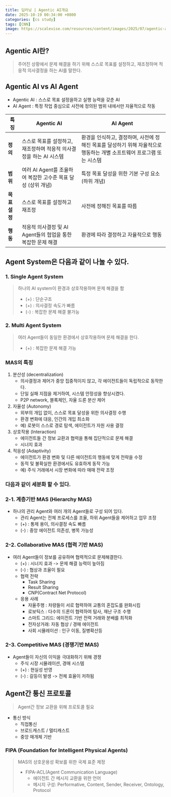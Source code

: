 ```yaml
---
title: 딥러닝 | Agentic AI개요
date: 2025-10-19 00:34:00 +0800
categories: [cs study]
tags: [CNN]
image: https://scalevise.com/resources/content/images/2025/07/agentic-ai.webp 
---
```



## Agentic AI란?
> 주어진 상황에서 문제 해결을 하기 위해 스스로 목표를 설정하고, 재조정하며 적응적 의사결정을 하는 AI를 말한다. 

## Agentic AI vs AI Agent
- Agentic AI : 스스로 목표 설정을하고 실행 능력을 갖춘 AI
- AI Agent : 특정 작업 중심으로 사전에 정의된 범위 내에서만 자율적으로 작동

| 특징         | Agentic AI                                         | AI Agent                                                                  |
|--------------|----------------------------------------------------|---------------------------------------------------------------------------|
| **정의**     | 스스로 목표를 설정하고, 재조정하며 적응적 의사결정을 하는 AI 시스템 | 환경을 인식하고, 결정하며, 사전에 정해진 목표를 달성하기 위해 자율적으로 행동하는 개별 소프트웨어 프로그램 또는 시스템 |
| **범위**     | 여러 AI Agent를 조율하여 복잡한 고수준 목표 달성 (상위 개념) | 특정 목표 달성을 위한 기본 구성 요소 (하위 개념)                       |
| **목표 설정**| 스스로 목표를 설정하고 재조정                               | 사전에 정해진 목표를 따름                                               |
| **행동**     | 적응적 의사결정 및 AI Agent들의 협업을 통한 복잡한 문제 해결 | 환경에 따라 결정하고 자율적으로 행동                                      | 

## Agent System은 다음과 같이 나눌 수 있다. 
### 1. Single Agent System 
> 하나의 AI system이 환경과 상호작용하며 문제 해결을 함 
> - (+) : 단순구조
> - (+) : 의사결정 속도가 빠름
> - (-) : 복잡한 문제 해결 불가능

### 2. Multi Agent System
> 여러 Agent들이 동일한 환경에서 상호작용하며 문제 해결을 한다. 
> - (+) : 복잡한 문제 해결 가능

### MAS의 특징 
1. 분산성 (decentralization)
    - 의사결정과 제어가 중앙 집중적이지 않고, 각 에이전트들이 독립적으로 동작한다. 
    - 단일 실패 지점을 제거하여, 시스템 안정성을 향상시켰다. 
    - P2P network, 블록체인, 자율 드론 분산 제어 
2. 자율성 (Autonomy)
    - 외부의 개입 없이, 스스로 목표 달성을 위한 의사결정 수행 
    - 환경 변화에 대응, 인간의 개입 최소화 
    - 예) 로봇이 스스로 경로 탐색, 에이전트가 자원 사용 결정
3. 상호작용 (Interaction)
    - 에이전트들 간 정보 교환과 협력을 통해 집단적으로 문제 해결
    - 시너지 효과 
4. 적응성 (Adaptivity)
    - 에이전트가 환경 변화 및 다른 에이전트의 행동에 맞게 전략을 수정
    - 동적 및 불확실한 환경에서도 유효하게 동작 가능
    - 예) 주식 거래에서 시장 변화에 따라 매매 전략 조정

### 다음과 같이 세분화 할 수 있다. 
### 2-1. 계층기반 MAS (Hierarchy MAS) 
- 하나의 관리 Agent와 여러 개의 Agent들로 구성 되어 있다. 
    - 관리 Agent는 전체 프로세스를 조율, 하위 Agent들을 제어하고 업무 조정
    - (+) : 통제 용이, 의사결정 속도 빠름 
    - (-) : 중앙 에이전트 의존성, 병목 가능성 

### 2-2. Collaborative MAS (협력 기반 MAS) 
- 여러 Agent들이 정보를 공유하며 협력적으로 문제해결한다. 
    - (+) : 시너지 효과 -> 문제 해결 능력이 높아짐
    - (-) : 협상과 조율이 필요
    - 협력 전략 
        - Task Sharing 
        - Result Sharing
        - CNP(Contract Net Protocol) 
    - 응용 사례 
        - 자율주행 : 차량들이 서로 협력하여 교통의 혼잡도를 완화시킴
        - 로보틱스 : 다수의 드론이 협력하여 탐사, 재난 구조 수행
        - 스마트 그리드: 에이전트 기반 전력 거래와 분배를 최적화 
        - 전자상거래: 자동 협상 / 경매 에이전트
        - 사회 시뮬레이션 : 인구 이동, 질병확산등

### 2-3. Competitive MAS (경쟁기반 MAS)
- Agent들이 자신의 이익을 극대화하기 위해 경쟁 
    - 주식 시장 시뮬레이션, 경매 시스템
    - (+) : 현실성 반영 
    - (-) : 갈등이 발생 -> 전체 효율이 저하됨

## Agent간 통신 프로토콜 
> Agent간 정보 교환을 위해 프로토콜 필요 
- 통신 방식 
    - 직접통신 
    - 브로드캐스트 / 멀티캐스트
    - 중앙 매개체 기반

### FIPA (Foundation for Intelligent Physical Agents)
> MAS의 상호운용성 확보를 위한 국제 표준 제정
> - FIPA-ACL(Agent Communication Language)
>   - 에이전트 간 메시지 교환을 위한 언어 
>   - 메시지 구성: Performative, Content, Sender, Receiver, Ontology, Protocol
